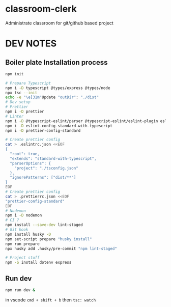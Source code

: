 # classroom-clerk

Administrate classroom for git/github based project

# DEV NOTES

## Boiler plate Installation process

```bash
npm init

# Prepare Typescript
npm i -D typescript @types/express @types/node
npx tsc --init
echo -e "\e[31m"Update "outDir": "./dist"
# Dev setup
# Prettier
npm i -D prettier
# Linter
npm i -D @typescript-eslint/parser @typescript-eslint/eslint-plugin eslint
npm i -D eslint-config-standard-with-typescript
npm i -D prettier-config-standard

# Create prettier config
cat > .eslintrc.json <<EOF
{
  "root": true,
  "extends": "standard-with-typescript",
  "parserOptions": {
    "project": "./tsconfig.json"
  },
  "ignorePatterns": ["dist/**"]
}
EOF
# Create prettier config
cat > .prettierrc.json <<EOF
"prettier-config-standard"
EOF
# Nodemon
npm i -D nodemon
# CI ?
npm install --save-dev lint-staged
# Git hook
npm install husky -D
npm set-script prepare "husky install"
npm run prepare
npx husky add .husky/pre-commit "npm lint-staged"

# Project stuff
npm -S install dotenv express
```

## Run dev

```bash
npm run dev &
```

in vscode `cmd + shift + b` then `tsc: watch`
